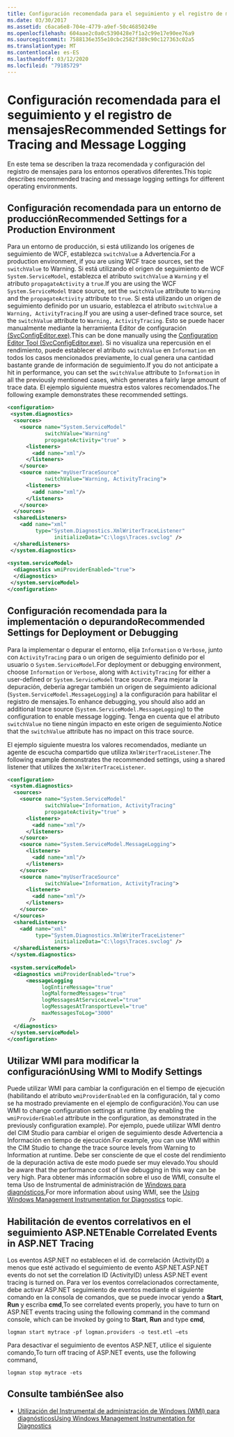 ```yaml
---
title: Configuración recomendada para el seguimiento y el registro de mensajes
ms.date: 03/30/2017
ms.assetid: c6aca6e8-704e-4779-a9ef-50c46850249e
ms.openlocfilehash: 604aae2c0a0c5390428e7f1a2c99e17e90ee76a9
ms.sourcegitcommit: 7588136e355e10cbc2582f389c90c127363c02a5
ms.translationtype: MT
ms.contentlocale: es-ES
ms.lasthandoff: 03/12/2020
ms.locfileid: "79185729"
---
```

# <a name="recommended-settings-for-tracing-and-message-logging"></a><span data-ttu-id="9877c-102">Configuración recomendada para el seguimiento y el registro de mensajes</span><span class="sxs-lookup"><span data-stu-id="9877c-102">Recommended Settings for Tracing and Message Logging</span></span>
<span data-ttu-id="9877c-103">En este tema se describen la traza recomendada y configuración del registro de mensajes para los entornos operativos diferentes.</span><span class="sxs-lookup"><span data-stu-id="9877c-103">This topic describes recommended tracing and message logging settings for different operating environments.</span></span>  
  
## <a name="recommended-settings-for-a-production-environment"></a><span data-ttu-id="9877c-104">Configuración recomendada para un entorno de producción</span><span class="sxs-lookup"><span data-stu-id="9877c-104">Recommended Settings for a Production Environment</span></span>  
 <span data-ttu-id="9877c-105">Para un entorno de producción, si está utilizando los orígenes de seguimiento de WCF, establezca `switchValue` a Advertencia.</span><span class="sxs-lookup"><span data-stu-id="9877c-105">For a production environment, if you are using WCF trace sources, set the `switchValue` to Warning.</span></span> <span data-ttu-id="9877c-106">Si está utilizando el origen de seguimiento de WCF `System.ServiceModel`, establezca el atributo `switchValue` a `Warning` y el atributo `propagateActivity` a `true`.</span><span class="sxs-lookup"><span data-stu-id="9877c-106">If you are using the WCF `System.ServiceModel` trace source, set the `switchValue` attribute to `Warning` and the `propagateActivity` attribute to `true`.</span></span> <span data-ttu-id="9877c-107">Si está utilizando un origen de seguimiento definido por un usuario, establezca el atributo `switchValue` a `Warning, ActivityTracing`.</span><span class="sxs-lookup"><span data-stu-id="9877c-107">If you are using a user-defined trace source, set the `switchValue` attribute to `Warning, ActivityTracing`.</span></span> <span data-ttu-id="9877c-108">Esto se puede hacer manualmente mediante la herramienta Editor de configuración [(SvcConfigEditor.exe)](../../../../../docs/framework/wcf/configuration-editor-tool-svcconfigeditor-exe.md).</span><span class="sxs-lookup"><span data-stu-id="9877c-108">This can be done manually using the [Configuration Editor Tool (SvcConfigEditor.exe)](../../../../../docs/framework/wcf/configuration-editor-tool-svcconfigeditor-exe.md).</span></span> <span data-ttu-id="9877c-109">Si no visualiza una repercusión en el rendimiento, puede establecer el atributo `switchValue` en `Information` en todos los casos mencionados previamente, lo cual genera una cantidad bastante grande de información de seguimiento.</span><span class="sxs-lookup"><span data-stu-id="9877c-109">If you do not anticipate a hit in performance, you can set the `switchValue` attribute to `Information` in all the previously mentioned cases, which generates a fairly large amount of trace data.</span></span> <span data-ttu-id="9877c-110">El ejemplo siguiente muestra estos valores recomendados.</span><span class="sxs-lookup"><span data-stu-id="9877c-110">The following example demonstrates these recommended settings.</span></span>  
  
```xml  
<configuration>  
 <system.diagnostics>  
  <sources>  
    <source name="System.ServiceModel"  
            switchValue="Warning"  
            propagateActivity="true" >  
      <listeners>  
        <add name="xml"/>  
      </listeners>  
    </source>  
    <source name="myUserTraceSource"  
            switchValue="Warning, ActivityTracing">  
      <listeners>  
        <add name="xml"/>  
      </listeners>  
    </source>  
  </sources>  
  <sharedListeners>  
    <add name="xml"  
         type="System.Diagnostics.XmlWriterTraceListener"  
               initializeData="C:\logs\Traces.svclog" />  
  </sharedListeners>  
 </system.diagnostics>  
  
<system.serviceModel>  
  <diagnostics wmiProviderEnabled="true">  
  </diagnostics>  
 </system.serviceModel>  
</configuration>  
```  
  
## <a name="recommended-settings-for-deployment-or-debugging"></a><span data-ttu-id="9877c-111">Configuración recomendada para la implementación o depurando</span><span class="sxs-lookup"><span data-stu-id="9877c-111">Recommended Settings for Deployment or Debugging</span></span>  
 <span data-ttu-id="9877c-112">Para la implementar o depurar el entorno, elija `Information` o `Verbose`, junto con `ActivityTracing` para o un origen de seguimiento definido por el usuario o `System.ServiceModel`.</span><span class="sxs-lookup"><span data-stu-id="9877c-112">For deployment or debugging environment, choose `Information` or `Verbose`, along with `ActivityTracing` for either a user-defined or `System.ServiceModel` trace source.</span></span> <span data-ttu-id="9877c-113">Para mejorar la depuración, debería agregar también un origen de seguimiento adicional (`System.ServiceModel.MessageLogging`) a la configuración para habilitar el registro de mensajes.</span><span class="sxs-lookup"><span data-stu-id="9877c-113">To enhance debugging, you should also add an additional trace source (`System.ServiceModel.MessageLogging`) to the configuration to enable message logging.</span></span> <span data-ttu-id="9877c-114">Tenga en cuenta que el atributo `switchValue` no tiene ningún impacto en este origen de seguimiento.</span><span class="sxs-lookup"><span data-stu-id="9877c-114">Notice that the `switchValue` attribute has no impact on this trace source.</span></span>  
  
 <span data-ttu-id="9877c-115">El ejemplo siguiente muestra los valores recomendados, mediante un agente de escucha compartido que utiliza `XmlWriterTraceListener`.</span><span class="sxs-lookup"><span data-stu-id="9877c-115">The following example demonstrates the recommended settings, using a shared listener that utilizes the `XmlWriterTraceListener`.</span></span>  
  
```xml  
<configuration>  
 <system.diagnostics>  
  <sources>  
    <source name="System.ServiceModel"  
            switchValue="Information, ActivityTracing"  
            propagateActivity="true" >  
      <listeners>  
        <add name="xml"/>  
      </listeners>  
    </source>  
    <source name="System.ServiceModel.MessageLogging">  
      <listeners>  
        <add name="xml"/>  
      </listeners>  
    </source>  
    <source name="myUserTraceSource"  
            switchValue="Information, ActivityTracing">  
      <listeners>  
        <add name="xml"/>  
      </listeners>  
    </source>  
  </sources>  
  <sharedListeners>  
    <add name="xml"  
         type="System.Diagnostics.XmlWriterTraceListener"  
               initializeData="C:\logs\Traces.svclog" />  
  </sharedListeners>  
 </system.diagnostics>  
  
 <system.serviceModel>  
  <diagnostics wmiProviderEnabled="true">  
      <messageLogging
           logEntireMessage="true"
           logMalformedMessages="true"  
           logMessagesAtServiceLevel="true"
           logMessagesAtTransportLevel="true"  
           maxMessagesToLog="3000"
       />  
  </diagnostics>  
 </system.serviceModel>  
</configuration>  
```  
  
## <a name="using-wmi-to-modify-settings"></a><span data-ttu-id="9877c-116">Utilizar WMI para modificar la configuración</span><span class="sxs-lookup"><span data-stu-id="9877c-116">Using WMI to Modify Settings</span></span>  
 <span data-ttu-id="9877c-117">Puede utilizar WMI para cambiar la configuración en el tiempo de ejecución (habilitando el atributo `wmiProviderEnabled` en la configuración, tal y como se ha mostrado previamente en el ejemplo de configuración).</span><span class="sxs-lookup"><span data-stu-id="9877c-117">You can use WMI to change configuration settings at runtime (by enabling the `wmiProviderEnabled` attribute in the configuration, as demonstrated in the previously configuration example).</span></span> <span data-ttu-id="9877c-118">Por ejemplo, puede utilizar WMI dentro del CIM Studio para cambiar el origen de seguimiento desde Advertencia a Información en tiempo de ejecución.</span><span class="sxs-lookup"><span data-stu-id="9877c-118">For example, you can use WMI within the CIM Studio to change the trace source levels from Warning to Information at runtime.</span></span> <span data-ttu-id="9877c-119">Debe ser consciente de que el coste del rendimiento de la depuración activa de este modo puede ser muy elevado.</span><span class="sxs-lookup"><span data-stu-id="9877c-119">You should be aware that the performance cost of live debugging in this way can be very high.</span></span> <span data-ttu-id="9877c-120">Para obtener más información sobre el uso de WMI, consulte el tema Uso de Instrumental de administración de [Windows para diagnósticos.](../../../../../docs/framework/wcf/diagnostics/wmi/index.md)</span><span class="sxs-lookup"><span data-stu-id="9877c-120">For more information about using WMI, see the [Using Windows Management Instrumentation for Diagnostics](../../../../../docs/framework/wcf/diagnostics/wmi/index.md) topic.</span></span>  
  
## <a name="enable-correlated-events-in-aspnet-tracing"></a><span data-ttu-id="9877c-121">Habilitación de eventos correlativos en el seguimiento ASP.NET</span><span class="sxs-lookup"><span data-stu-id="9877c-121">Enable Correlated Events in ASP.NET Tracing</span></span>  
 <span data-ttu-id="9877c-122">Los eventos ASP.NET no establecen el id. de correlación (ActivityID) a menos que esté activado el seguimiento de evento ASP.NET.</span><span class="sxs-lookup"><span data-stu-id="9877c-122">ASP.NET events do not set the correlation ID (ActivityID) unless ASP.NET event tracing is turned on.</span></span> <span data-ttu-id="9877c-123">Para ver los eventos correlacionados correctamente, debe activar ASP.NET seguimiento de eventos mediante el siguiente comando en la consola de comandos, que se puede invocar yendo a **Start**, **Run** y escriba **cmd**,</span><span class="sxs-lookup"><span data-stu-id="9877c-123">To see correlated events properly, you have to turn on ASP.NET events tracing using the following command in the command console, which can be invoked by going to **Start**, **Run** and type **cmd**,</span></span>  
  
```console  
logman start mytrace -pf logman.providers -o test.etl –ets  
```  
  
 <span data-ttu-id="9877c-124">Para desactivar el seguimiento de eventos ASP.NET, utilice el siguiente comando,</span><span class="sxs-lookup"><span data-stu-id="9877c-124">To turn off tracing of ASP.NET events, use the following command,</span></span>  
  
```console
logman stop mytrace -ets  
```  
  
## <a name="see-also"></a><span data-ttu-id="9877c-125">Consulte también</span><span class="sxs-lookup"><span data-stu-id="9877c-125">See also</span></span>

- [<span data-ttu-id="9877c-126">Utilización del Instrumental de administración de Windows (WMI) para diagnósticos</span><span class="sxs-lookup"><span data-stu-id="9877c-126">Using Windows Management Instrumentation for Diagnostics</span></span>](../../../../../docs/framework/wcf/diagnostics/wmi/index.md)

